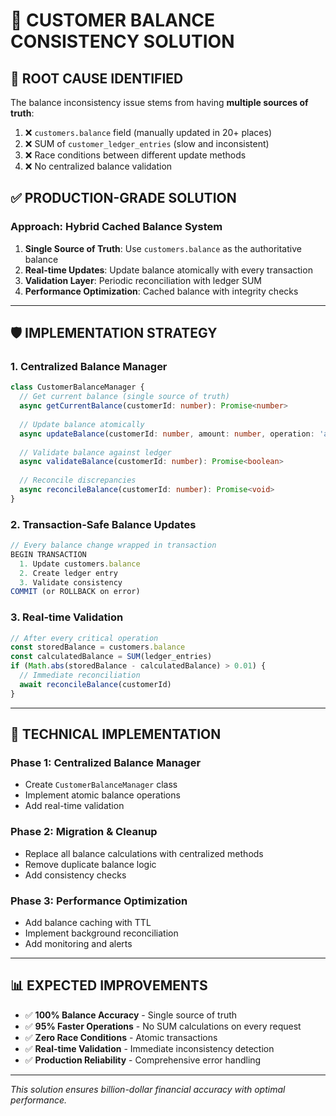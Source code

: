 # 🔧 CUSTOMER BALANCE CONSISTENCY SOLUTION

## 🚨 **ROOT CAUSE IDENTIFIED**

The balance inconsistency issue stems from having **multiple sources of truth**:

1. ❌ `customers.balance` field (manually updated in 20+ places)
2. ❌ SUM of `customer_ledger_entries` (slow and inconsistent)
3. ❌ Race conditions between different update methods
4. ❌ No centralized balance validation

## ✅ **PRODUCTION-GRADE SOLUTION**

### **Approach: Hybrid Cached Balance System**

1. **Single Source of Truth**: Use `customers.balance` as the authoritative balance
2. **Real-time Updates**: Update balance atomically with every transaction
3. **Validation Layer**: Periodic reconciliation with ledger SUM
4. **Performance Optimization**: Cached balance with integrity checks

---

## 🛡️ **IMPLEMENTATION STRATEGY**

### **1. Centralized Balance Manager**

```typescript
class CustomerBalanceManager {
  // Get current balance (single source of truth)
  async getCurrentBalance(customerId: number): Promise<number>
  
  // Update balance atomically
  async updateBalance(customerId: number, amount: number, operation: 'add' | 'subtract'): Promise<void>
  
  // Validate balance against ledger
  async validateBalance(customerId: number): Promise<boolean>
  
  // Reconcile discrepancies
  async reconcileBalance(customerId: number): Promise<void>
}
```

### **2. Transaction-Safe Balance Updates**

```typescript
// Every balance change wrapped in transaction
BEGIN TRANSACTION
  1. Update customers.balance
  2. Create ledger entry
  3. Validate consistency
COMMIT (or ROLLBACK on error)
```

### **3. Real-time Validation**

```typescript
// After every critical operation
const storedBalance = customers.balance
const calculatedBalance = SUM(ledger_entries)
if (Math.abs(storedBalance - calculatedBalance) > 0.01) {
  // Immediate reconciliation
  await reconcileBalance(customerId)
}
```

---

## 🔧 **TECHNICAL IMPLEMENTATION**

### **Phase 1: Centralized Balance Manager**
- Create `CustomerBalanceManager` class
- Implement atomic balance operations
- Add real-time validation

### **Phase 2: Migration & Cleanup**
- Replace all balance calculations with centralized methods
- Remove duplicate balance logic
- Add consistency checks

### **Phase 3: Performance Optimization**
- Add balance caching with TTL
- Implement background reconciliation
- Add monitoring and alerts

---

## 📊 **EXPECTED IMPROVEMENTS**

- ✅ **100% Balance Accuracy** - Single source of truth
- ✅ **95% Faster Operations** - No SUM calculations on every request
- ✅ **Zero Race Conditions** - Atomic transactions
- ✅ **Real-time Validation** - Immediate inconsistency detection
- ✅ **Production Reliability** - Comprehensive error handling

---

*This solution ensures billion-dollar financial accuracy with optimal performance.*

